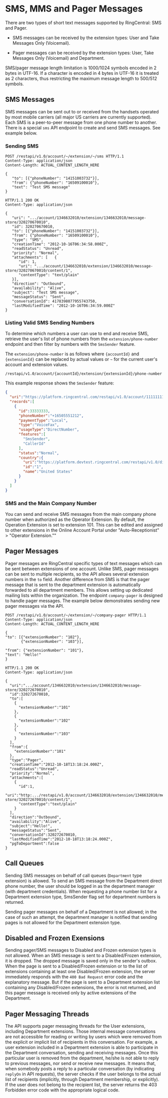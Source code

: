 # SMS, MMS and Pager Messages

There are two types of short text messages supported by RingCentral: SMS and Pager.

- SMS messages can be received by the extension types: User and Take Messages Only (Voicemail).

- Pager messages can be received by the extension types: User, Take Messages Only (Voicemail) and Department.

SMS/pager message length limitation is 1000/1024 symbols encoded in 2 bytes in UTF-16. If a character is encoded in 4 bytes in UTF-16 it is treated as 2 characters, thus restricting the maximum message length to 500/512 symbols.

## SMS Messages

SMS messages can be sent out to or received from the handsets operated by most mobile carriers (all major US carriers are currently supported). Each SMS is a peer-to-peer message from one phone number to another. There is a special `sms` API endpoint to create and send SMS messages. See example below.

### Sending SMS

```http
POST /restapi/v1.0/account/~/extension/~/sms HTTP/1.1
Content-Type: application/json   
Content-Length: ACTUAL_CONTENT_LENGTH_HERE

{
   "to": [{"phoneNumber": "14151003732"}],
   "from": {"phoneNumber": "16509100010"}, 
   "text": "Test SMS message"
}   
```

```http
HTTP/1.1 200 OK
Content-Type: application/json  

{
   "uri": ".../account/1346632010/extension/1346632010/message-store/320270670010",
   "id": 320270670010,
   "to": [{"phoneNumber": "14151003732"}],
   "from": {"phoneNumber": "16509100010"},
   "type": "SMS",
   "creationTime": "2012-10-16T06:34:58.000Z",
   "readStatus": "Unread",
   "priority": "Normal",
   "attachments": [   {
      "id": 1,
      "uri": ".../account/1346632010/extension/1346632010/message-store/320270670010/content/1",
      "contentType": "text/plain"
   }],
   "direction": "Outbound",
   "availability": "Alive",
   "subject": "Test SMS message",
   "messageStatus": "Sent",
   "conversationId": 4178398077955743750,
   "lastModifiedTime": "2012-10-16T06:34:59.000Z"
}
```

### Listing Valid SMS Sending Numbers

To determine which numbers a user can use to end and receive SMS, retrieve the user's list of phone numbers from the `extension/phone-number` endpoint and then filter by numbers with the `SmsSender` feature.

The `extension/phone-number` is as follows where `{accountId}` and `{extensionId}` can be replaced by actual values or `~` for the current user's account and extension values.

`/restapi/v1.0/account/{accountId}/extension/{extensionId}/phone-number`

This example response shows the `SmsSender` feature:

```json
{
  "uri":"https://platform.ringcentral.com/restapi/v1.0/account/11111111/extension/22222222/phone-number?page=1&perPage=100",
  "records":[
    {
      "id":33333333,
      "phoneNumber":"+16505551212",
      "paymentType":"Local",
      "type":"VoiceFax",
      "usageType":"DirectNumber",
      "features":[
        "SmsSender",
        "CallerId"
      ],
      "status":"Normal",
      "country":{
        "uri":"https://platform.devtest.ringcentral.com/restapi/v1.0/dictionary/country/1",
        "id":"1",
        "name":"United States"
      }
    }
  ]
}
```

### SMS and the Main Company Number

You can send and receive SMS messages from the main company phone number when authorized as the Operator Extension. By default, the Operation Extension is set to extension 101. This can be edited and assigned to other extensions in the Online Account Portal under "Auto-Receptionist" > "Operator Extension.""

## Pager Messages

Pager messages are RingCentral specific types of text messages which can be sent between extensions of one account. Unlike SMS, pager messages can be sent to multiple recipients, so the API allows several extension numbers in the `to` field. Another difference from SMS is that the pager message that is sent to the department extension is automatically forwarded to all department members. This allows setting up dedicated mailing lists within the organization. The endpoint `company-pager` is designed to handle pager messages. The example below demonstrates sending new pager messages via the API.

```http
POST /restapi/v1.0/account/~/extension/~/company-pager HTTP/1.1
Content-Type: application/json
Content-Length: ACTUAL_CONTENT_LENGTH_HERE

{
"to": [{"extensionNumber": "102"}, 
       {"extensionNumber": "103"}],

"from": {"extensionNumber": "101"},
"text": "Hello!"
}
```

```http                                        
HTTP/1.1 200 OK
Content-Type: application/json

{
  "uri":".../account/1346632010/extension/1346632010/message-store/320272670010",
  "id":320272670010,
  "to":[
    {
      "extensionNumber":"101"
    },
    {
      "extensionNumber":"102"
    },
    {
      "extensionNumber":"103"
    }
  ],
  "from":{
    "extensionNumber":"101"
  },
  "type":"Pager",
  "creationTime":"2012-10-18T13:18:24.000Z",
  "readStatus":"Unread",
  "priority":"Normal",
  "attachments":[
    {
      "id":1,
      "uri":"http:.../restapi/v1.0/account/1346632010/extension/1346632010/message-store/320272670010/content/1",
      "contentType":"text/plain"
    }
  ],
  "direction":"Outbound",
  "availability":"Alive",
  "subject":"Hello!",
  "messageStatus":"Sent",
  "conversationId":320272670010,
  "lastModifiedTime":"2012-10-18T13:18:24.000Z",
  "pgToDepartment":false
}
```

## Call Queues

Sending SMS messages on behalf of call queues (`Department` type extension) is allowed. To send an SMS message from the Department direct phone number, the user should be logged in as the department manager (with department credentials). When requesting a phone number list for a Department extension type, SmsSender flag set for department numbers is returned.

Sending pager messages on behalf of a Department is not allowed; in the case of such an attempt, the department manager is notified that sending pages is not allowed for the Department extension type.

## Disabled and Frozen Exensions

Sending pager/SMS messages to Disabled and Frozen extension types is not allowed. When an SMS message is sent to a Disabled/Frozen extension, it is dropped. The dropped message is saved only in the sender's outbox. When the page is sent to a Disabled/Frozen extension or to the list of extensions containing at least one Disabled/Frozen extension, the server immediately responds with the `400 Bad Request` error code and the explanatory message. But if the page is sent to a Department extension list containing any Disabled/Frozen extensions, the error is not returned, and this pager message is received only by active extensions of the Department.

## Pager Messaging Threads

The API supports pager messaging threads for the User extensions, including Department extensions. Those internal message conversations are not accessible for reading or writing by users which were removed from the explicit or implicit list of recipients in this conversation. For example, a user extension included in a Department extension is able to participate in the Department conversation, sending and receiving messages. Once this particular user is removed from the department, he/she is not able to reply to previous messages, nor send or receive new messages. It means that, when somebody posts a reply to a particular conversation (by indicating `replyOn` in API requests), the server checks if the user belongs to the actual list of recipients (implicitly, through Department membership, or explicitly). If the user does not belong to the recipient list, the server returns the 403 Forbidden error code with the appropriate logical code.
